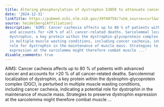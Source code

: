 ```yaml
---
title: Altering phosphorylation of dystrophin S3059 to attenuate cancer cachexia
date: '2024-12-31'
linkTitle: https://pubmed.ncbi.nlm.nih.gov/39740759/?utm_source=curl&utm_medium=rss&utm_campaign=pubmed-2&utm_content=1FakS-2QOkCT8HsMOQP1bCRQ4YzyumYOmxmF0moLsQ3dFB1E9V&fc=20220326224207&ff=20250101170753&v=2.18.0.post9+e462414
source: heidelberg[Affiliation]
description: 'AIMS: Cancer cachexia affects up to 80 % of patients with advanced cancer
  and accounts for >20 % of all cancer-related deaths. Sarcolemmal localization of
  dystrophin, a key protein within the dystrophin-glycoprotein complex (DGC), is perturbed
  in multiple muscle wasting conditions, including cancer cachexia, indicating a potential
  role for dystrophin in the maintenance of muscle mass. Strategies to preserve dystrophin
  expression at the sarcolemma might therefore combat muscle ...'
disable_comments: true
---
```

AIMS: Cancer cachexia affects up to 80 % of patients with advanced cancer and accounts for >20 % of all cancer-related deaths. Sarcolemmal localization of dystrophin, a key protein within the dystrophin-glycoprotein complex (DGC), is perturbed in multiple muscle wasting conditions, including cancer cachexia, indicating a potential role for dystrophin in the maintenance of muscle mass. Strategies to preserve dystrophin expression at the sarcolemma might therefore combat muscle ...